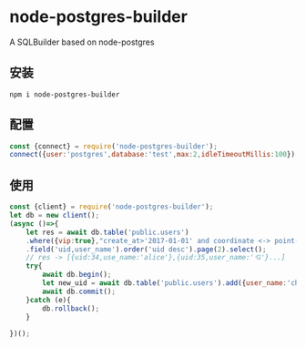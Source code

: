 # node-postgres-builder
A SQLBuilder based on node-postgres

## 安装
`npm i node-postgres-builder`
## 配置
```js
const {connect} = require('node-postgres-builder');
connect({user:'postgres',database:'test',max:2,idleTimeoutMillis:100});

```

## 使用
```js
const {client} = require('node-postgres-builder');
let db = new client();
(async ()=>{
    let res = await db.table('public.users')
    .where({vip:true},"create_at>'2017-01-01' and coordinate <-> point(116,39) < 1")
    .field('uid,user_name').order('uid desc').page(2).select();
    // res -> [{uid:34,use_name:'alice'},{uid:35,user_name:'💘'}...]
    try{
        await db.begin();
        let new_uid = await db.table('public.users').add({user_name:'charles'});
        await db.commit();
    }catch (e){
        db.rollback();
    }
    
})();

```